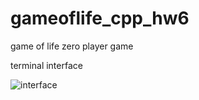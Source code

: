 # gameoflife_cpp_hw6

game of life zero player game

terminal interface

![interface](https://github.com/Stormcun/gameoflife_cpp/blob/master/data/gol-terminal.jpg?raw=true)
